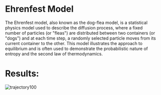 # Ehrenfest Model
The Ehrenfest model, also known as the dog-flea model, is a statistical physics model used to describe the diffusion process, where a fixed number of particles (or "fleas") are distributed between two containers (or "dogs") and at each time step, a randomly selected particle moves from its current container to the other. This model illustrates the approach to equilibrium and is often used to demonstrate the probabilistic nature of entropy and the second law of thermodynamics.

# Results:

![trajectory100](https://github.com/ZofiaSzczepaniak/EhrenfestModel/assets/169342885/734ae2c1-7162-4044-85dd-117a6521136b)
